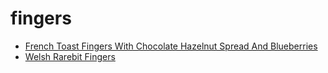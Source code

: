 # fingers

 * [French Toast Fingers With Chocolate Hazelnut Spread And Blueberries](index/f/french-toast-fingers-with-chocolate-hazelnut-spread-and-blueberries.json)
 * [Welsh Rarebit Fingers](index/w/welsh-rarebit-fingers-4552.json)
